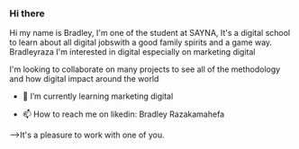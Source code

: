 ### Hi there 

Hi my name is Bradley, I'm one of the student at SAYNA, It's a digital school to learn about all digital jobswith a good family spirits and a game way.
Bradleyraza
I'm interested in digital especially on marketing digital


I'm looking to collaborate on many projects to see all of the methodology and how digital impact around the world
- 🌱 I’m currently learning marketing digital
  
  

- 📫 How to reach me on likedin: Bradley Razakamahefa


-->It's a pleasure to work with one of you.
